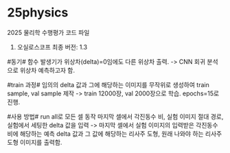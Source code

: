 # 25physics
2025 물리학 수행평가 코드 파일

1. 오실로스코프
  최종 버전: 1.3

  #동기#
  함수 발생기가 위상차(delta)=0임에도 다른 위상차 출력.
  -> CNN 회귀 분석으로 위상차 예측하고자 함.

  #train 과정#
  임의의 delta 값과 그에 해당하는 이미지를 무작위로 생성하여 train sample, val sample 제작
  -> train 12000장, val 2000장으로 학습.
  epochs=15로 진행.

  #사용 방법#
  run all로 모든 셀 동작
  마지막 셀에서 각진동수 비, 실험 이미지 절대 경로, 실험에서 세팅한 delta 값을 입력
  -> 마지막 셀에서 실험 이미지의 입력받은 각진동수 비에 해당하는 예측 delta 값과 그 값에 해당하는 리사주 도형, 원래 나와야 하는 리사주 도형 이미지를 출력함. 
